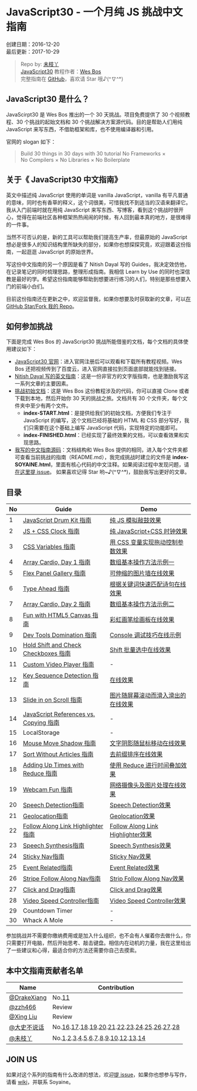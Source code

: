 # JavaScript30 - 一个月纯 JS 挑战中文指南

创建日期：2016-12-20  
最后更新：2017-10-29

> Repo by: [未枝丫](https://github.com/soyaine)  
> [JavaScript30](https://javascript30.com) 教程作者：[Wes Bos](https://github.com/wesbos)    
> 完整指南在 [GitHub](https://github.com/soyaine/JavaScript30)，喜欢请 Star 哦♪(^∇^*)

## JavaScript30 是什么？

JavaScirpt30 是 Wes Bos 推出的一个 30 天挑战。项目免费提供了 30 个视频教程、30 个挑战的起始文档和 30 个挑战解决方案源代码。目的是帮助人们用纯 JavaScript 来写东西，不借助框架和库，也不使用编译器和引用。

官网的 slogan 如下：
> Build 30 things in 30 days with 30  tutorial
> No Frameworks × No Compilers × No Libraries × No Boilerplate

## 关于《 JavaScript30 中文指南》

英文中描述纯 JavaScript 使用的单词是 vanilla JavaScript，vanilla 有平凡普通的意味，同时也有香草的释义，这个词很美，可惜我找不到适当的汉语来翻译它。我从入门前端时就在用纯 JavaScript 来写东西、写博客，看到这个挑战时很开心，觉得在前端社区各种框架热热闹闹的时候，有人回到最本真的地方，是很难得的一件事。

当然不可否认的是，新的工具可以帮助我们提高生产率，但最原始的 JavaScript 想必是很多人的知识结构里所缺失的部分，如果你也想探探究竟，欢迎跟着这份指南，一起逛逛 JavaScript 的原始世界。

写这份中文指南的另一个原因是看了 Nitish Dayal 写的 Guides，我决定效仿他，在记录笔记的同时梳理思路，整理形成指南。我相信 Learn by Use 的同时也深信教是最好的学。希望这份指南能够帮助到想要进行练习的人们，特别是那些想要入门的前端小白们。

目前这份指南还在更新之中，欢迎监督我，如果你想要及时获取新的文章，可以[在 GitHub Star/Fork 我的 Repo](https://github.com/soyaine/JavaScript30)。

## 如何参加挑战

下面是完成 Wes Bos 的 JavaScript30 挑战所能借鉴的文档，每个文档的具体使用建议如下：

- [JavaScript30 官网](https://javascript30.com)：进入官网注册后可以观看和下载所有教程视频。Wes Bos 还把视频传到了百度云，进入官网直接拉到页面底部就能找到链接。
- [Nitish Dayal 写的英文指南](https://github.com/nitishdayal/JavaScript30/tree/master/exercises)：这是一份非官方的文字版指南，也是激励我写这一系列文章的主要因素。
- [挑战初始文档](https://github.com/wesbos/JavaScript30)：这是 Wes Bos 这份教程涉及的代码，你可以直接 Clone 或者下载到本地，然后开始你 30 天的挑战之旅。文档共有 30 个文件夹，每个文件夹中至少有两个文件。
	- **index-START.html**：是提供给我们的初始文档，方便我们专注于 JavaScript 的编写，这个文档已经将基础的 HTML 和 CSS 部分写好，我们只需要在这个基础上编写 JavaScript 代码，实现特定的功能即可。
	- **index-FINISHED.html**：已经实现了最终效果的文档，可以查看效果和实现思路。
- [我写的中文指南源码](https://github.com/soyaine/JavaScript30)：文档结构和 Wes Bos 提供的相同，进入每个文件夹都可查看当前挑战的指南（README.md），我完成挑战时建立的文件是 **index-SOYAINE.html**，里面有核心代码的中文注释。如果阅读过程中发现问题，请[在这里提 issue](https://github.com/soyaine/JavaScript30/issues)。  如果喜欢记得 Star 哟~♪(^∇^*)，鼓励我写出更好的文章。

## 目录

No | Guide | Demo
--- | --- | ---
1 | [JavaScript Drum Kit  指南](https://github.com/soyaine/JavaScript30/tree/master/01%20-%20JavaScript%20Drum%20Kit) |  [纯 JS 模拟敲鼓效果](http://soyaine.github.io/JavaScript30/01%20-%20JavaScript%20Drum%20Kit/index-SOYAINE.html)
2 | [JS + CSS Clock 指南](https://github.com/soyaine/JavaScript30/tree/master/02%20-%20JS%20%2B%20CSS%20Clock) |  [纯 JavaScript+CSS 时钟效果](http://soyaine.github.io/JavaScript30/02%20-%20JS%20%2B%20CSS%20Clock/index-SOYAINE.html)
3 | [CSS Variables 指南](https://github.com/soyaine/JavaScript30/tree/master/03%20-%20CSS%20%Variables) |  [用 CSS 变量实现拖动控制参数效果](http://soyaine.github.io/JavaScript30/03%20-%20CSS%20Variables/index-SOYAINE.html)
4 | [Array Cardio, Day 1 指南](https://github.com/soyaine/JavaScript30/tree/master/04%20-%20Array%20Cardio%20Day%201) | [数组基本操作方法示例一](http://soyaine.github.io/JavaScript30/04%20-%20Array%20Cardio%20Day%201/index-SOYAINE.html)
5 | [Flex Panel Gallery 指南](https://github.com/soyaine/JavaScript30/blob/master/05%20-%20Flex%20Panel%20Gallery/README.md) | [可伸缩的图片墙在线效果](https://soyaine.github.io/JavaScript30/05%20-%20Flex%20Panel%20Gallery/index-SOYAINE2.html)
6 | [Type Ahead 指南](https://github.com/soyaine/JavaScript30/blob/master/06%20-%20Type%20Ahead/README.md) |  [根据关键词快速匹配诗句在线效果](https://soyaine.github.io/JavaScript30/06%20-%20Type%20Ahead/index-SOYAINE.html)
7 | [Array Cardio, Day 2 指南](https://github.com/soyaine/JavaScript30/tree/master/07%20-%20Array%20Cardio%20Day%202) | [数组基本操作方法示例二](http://soyaine.github.io/JavaScript30/07%20-%20Array%20Cardio%20Day%202/index-SOYAINE.html)
8 | [Fun with HTML5 Canvas 指南](https://github.com/soyaine/JavaScript30/tree/master/08%20-%20Fun%20with%20HTML5%20Canvas) | [彩虹画笔绘画板在线效果](https://soyaine.github.io/JavaScript30/08%20-%20Fun%20with%20HTML5%20Canvas/index-SOYAINE.html)
9 | [Dev Tools Domination 指南](https://github.com/soyaine/JavaScript30/blob/master/09%20-%20Dev%20Tools%20Domination/README.md) | [Console 调试技巧在线示例](https://soyaine.github.io/JavaScript30/09%20-%20Dev%20Tools%20Domination/index-SOYAINE.html)
10 | [Hold Shift and Check Checkboxes 指南](https://github.com/soyaine/JavaScript30/blob/master/10%20-%20Hold%20Shift%20and%20Check%20Checkboxes/README.md) | [Shift 批量选中在线效果](https://soyaine.github.io/JavaScript30/10%20-%20Hold%20Shift%20and%20Check%20Checkboxes/index-SOYAINE.html)
11 | [Custom Video Player 指南](https://github.com/soyaine/JavaScript30/blob/master/11%20-%20Custom%20Video%20Player/README.md) | -  
12 | [Key Sequence Detection 指南](https://github.com/soyaine/JavaScript30/tree/master/12%20-%20Key%20Sequence%20Detection/README.md) | [在线效果](https://soyaine.github.io/JavaScript30/12%20-%20Key%20Sequence%20Detection/index-FINISHED.html)
13 | [Slide in on Scroll 指南](https://github.com/soyaine/JavaScript30/blob/master/13%20-%20Slide%20in%20on%20Scroll/README.md) | [图片随屏幕滚动而滑入滑出的在线效果](https://soyaine.github.io/JavaScript30/13%20-%20Slide%20in%20on%20Scroll/index-SOYAINE.html)
14 | [JavaScript References vs. Copying 指南](https://github.com/soyaine/JavaScript30/tree/master/14%20-%20JavaScript%20References%20VS%20Copying) | -
15 | LocalStorage | -   
16 | [Mouse Move Shadow 指南](https://github.com/soyaine/JavaScript30/blob/master/16%20-%20Mouse%20Move%20Shadow/README.md) | [文字阴影随鼠标移动在线效果](https://soyaine.github.io/JavaScript30/16%20-%20Mouse%20Move%20Shadow/index-finished-es5.html)
17 | [Sort Without Articles 指南](https://github.com/soyaine/JavaScript30/blob/master/17%20-%20Sort%20Without%20Articles/README.md) | [去前缀排序在线效果](https://soyaine.github.io/JavaScript30/17%20-%20Sort%20Without%20Articles/index-finished-Dashrun-es5.html)  
18 | [Adding Up Times with Reduce 指南](https://github.com/soyaine/JavaScript30/tree/master/18%20-%20AddingUpTimesWithReduce) | [使用 Reduce 进行时间叠加效果](https://soyaine.github.io/JavaScript30/18%20-%20AddingUpTimesWithReduce/index-finished-Dashrun-es6.html)    
19 | [Webcam Fun 指南](https://github.com/soyaine/JavaScript30/blob/master/19%20-%20Webcam%20Fun/README.md) | [网络摄像头及图片处理在线效果](https://soyaine.github.io/JavaScript30/19%20-%20Webcam%20Fun/index-finished-Dashrun.html)  
20 | [Speech Detection指南](https://github.com/soyaine/JavaScript30/blob/master/20%20-%20Speech%20Detection/README.md) | [Speech Detection效果](https://soyaine.github.io/JavaScript30/20%20-%20Speech%20Detection/index-finished-Dashrun.html)   
21 | [Geolocation指南](https://github.com/soyaine/JavaScript30/blob/master/21%20-%20Geolocation/README.md) | [Geolocation效果](https://soyaine.github.io/JavaScript30/21%20-%20Geolocation/index-finished-Dashrun.html)  
22 | [Follow Along Link Highlighter指南](https://github.com/soyaine/JavaScript30/blob/master/22%20-%20Follow%20Along%20Link%20Highlighter/README.md) | [Follow Along Link Highlighter效果](https://soyaine.github.io/JavaScript30/22%20-%20Follow%20Along%20Link%20Highlighter/index-finished-Dashrun.html) 
23 | [Speech Synthesis指南](https://github.com/soyaine/JavaScript30/blob/master/23%20-%20Speech%20Synthesis/README.md) | [Speech Synthesis效果](https://soyaine.github.io/JavaScript30/23%20-%20Speech%20Synthesis/index-finished-Dashrun.html)  
24 | [Sticky Nav指南](https://github.com/soyaine/JavaScript30/blob/master/24%20-%20Sticky%20Nav/README.md) | [Sticky Nav效果](https://soyaine.github.io/JavaScript30/24%20-%20Sticky%20Nav/index-finished-Dashrun.html)  
25 | [Event Related指南](https://github.com/soyaine/JavaScript30/blob/master/25%20-%20Event%20Related/README.md) | [Event Related效果](https://soyaine.github.io/JavaScript30/25%20-%20Event%20Related/index-finished-Dashrun.html)   
26 | [Stripe Follow Along Nav指南](https://github.com/soyaine/JavaScript30/blob/master/26%20-%20Stripe%20Follow%20Along%20Nav/README.md) | [Strip Follow Along Nav效果](https://soyaine.github.io/JavaScript30/26%20-%20Stripe%20Follow%20Along%20Nav/index-finished-Dashrun.html)   
27 | [Click and Drag指南](https://github.com/soyaine/JavaScript30/blob/master/27%20-%20Click%20and%20Drag/README.md) | [Click and Drag效果](https://soyaine.github.io/JavaScript30/27%20-%20Click%20and%20Drag/index-finished-Dashrun.html)   
28 | [Video Speed Controller指南](https://github.com/soyaine/JavaScript30/blob/master/28%20-%20Video%20Speed%20Controller/README.md) | [Video Speed Controller效果](https://soyaine.github.io/JavaScript30/28%20-%20Video%20Speed%20Controller/index-finished-Dashrun.html)  
29 | Countdown Timer |  -  
30 | Whack A Mole | -   

参加挑战并不需要你缴纳费用或是加入什么组织，也不会有人催着你去做什么，你只需要打开电脑，然后开始思考、敲击键盘。相信内在动机的力量，我在这里给出了一些建议和心得，最适合你的方法还需要你自己去摸索。

## 本中文指南贡献者名单
 
Name | Contribution
--- | ---
[@DrakeXiang](https://github.com/DrakeXiang) |  No.[11](https://github.com/soyaine/JavaScript30/tree/master/11%20-%20Custom%20Video%20Player)
[@zzh466](http://github.com/zzh466) | Review
[@Xing Liu](https://github.com/S1ngS1ng) | Review
[@大史不说话](https://github.com/dashnowords) |  No.[16](https://github.com/soyaine/JavaScript30/tree/master/16%20-%20Mouse%20Move%20Shadow).[17](https://github.com/soyaine/JavaScript30/tree/master/17%20-%20Sort%20Without%20Articles).[18](https://github.com/soyaine/JavaScript30/tree/master/18%20-%20AddingUpTimesWithReduce).[19](https://github.com/soyaine/JavaScript30/blob/master/19%20-%20Webcam%20Fun).[20](https://github.com/soyaine/JavaScript30/tree/master/20%20-%20Speech%20Detection).[21](https://github.com/soyaine/JavaScript30/tree/master/21%20-%20Geolocation).[22](https://github.com/soyaine/JavaScript30/tree/master/22%20-%20Follow%20Along%20Link%20Highlighter).[23](https://github.com/soyaine/JavaScript30/tree/master/23%20-%20Speech%20Synthesis).[24](https://github.com/soyaine/JavaScript30/tree/master/24%20-%20Sticky%20Nav).[25](https://github.com/soyaine/JavaScript30/tree/master/25%20-%20Event%20Related).[26](https://github.com/soyaine/JavaScript30/tree/master/26%20-%20Strip%20Follow%20Along%20Nav).[27](https://github.com/soyaine/JavaScript30/tree/master/27%20-%20Click%20and%20Drag).[28](https://github.com/soyaine/JavaScript30/tree/master/28%20-%20Video%20Speed%20Controller)
[@未枝丫](https://github.com/soyaine) | No.[1](https://github.com/soyaine/JavaScript30/tree/master/01%20-%20JavaScript%20Drum%20Kit).[2](https://github.com/soyaine/JavaScript30/tree/master/02%20-%20JS%20%2B%20CSS%20Clock).[3](https://github.com/soyaine/JavaScript30/tree/master/03%20-%20CSS%20%Variables).[4](https://github.com/soyaine/JavaScript30/tree/master/04%20-%20Array%20Cardio%20Day%201).[5](https://github.com/soyaine/JavaScript30/blob/master/05%20-%20Flex%20Panel%20Gallery).[6](https://github.com/soyaine/JavaScript30/blob/master/06%20-%20Type%20Ahead).[7](https://github.com/soyaine/JavaScript30/tree/master/07%20-%20Array%20Cardio%20Day%202).[8](https://github.com/soyaine/JavaScript30/tree/master/08%20-%20Fun%20with%20HTML5%20Canvas).[9](https://github.com/soyaine/JavaScript30/blob/master/09%20-%20Dev%20Tools%20Domination).[10](https://github.com/soyaine/JavaScript30/blob/master/10%20-%20Hold%20Shift%20and%20Check%20Checkboxes/README.md).[12](https://github.com/soyaine/JavaScript30/tree/master/12%20-%20Key%20Sequence%20Detection/README.md).[13](https://github.com/soyaine/JavaScript30/blob/master/13%20-%20Slide%20in%20on%20Scroll/README.md).[14](https://github.com/soyaine/JavaScript30/tree/master/14%20-%20JavaScript%20References%20VS%20Copying)

## JOIN US
如果对这个系列的指南有什么改进的想法，欢迎[提 issue](https://github.com/soyaine/JavaScript30/issues)，如果你也想参与写作，请看 [wiki](https://github.com/soyaine/JavaScript30/wiki/%E6%8C%87%E5%8D%97%E7%BB%93%E6%9E%84%E8%AF%B4%E6%98%8E)，并联系 Soyaine。

